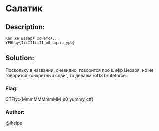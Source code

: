 # Салатик

## Description:
```
Как же цезаря хочется...
YPBhuy{IiiIIIiiII_o0_uqiiu_ypb}
```

## Solution:
Поскольку в названии, очевидно, говорится про шифр Цезаря, но не говорится конкретный сдвиг, то делаем rot13 bruteforce.

### Flag:
CTFlyc{MmmMMMmmMM_s0_yummy_ctf}
### Author:
@ihelpe